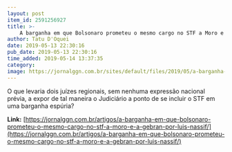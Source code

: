 ```yaml
---
layout: post
item_id: 2591256927
title: >-
    A barganha em que Bolsonaro prometeu o mesmo cargo no STF a Moro e a Gebran, por Luis Nassif
author: Tatu D'Oquei
date: 2019-05-13 22:30:16
pub_date: 2019-05-13 22:30:16
time_added: 2019-05-14 13:37:35
category: 
image: https://jornalggn.com.br/sites/default/files/2019/05/a-barganha-em-que-bolsonaro-prometeu-o-mesmo-cargo-no-stf-a-moro-e-a-gebran-por-luis-nassif-trf4-xadrez.jpg
---
```


O que levaria dois juízes regionais, sem nenhuma expressão nacional prévia, a expor de tal maneira o Judiciário a ponto de se incluir o STF em uma barganha espúria?

**Link:** [https://jornalggn.com.br/artigos/a-barganha-em-que-bolsonaro-prometeu-o-mesmo-cargo-no-stf-a-moro-e-a-gebran-por-luis-nassif/](https://jornalggn.com.br/artigos/a-barganha-em-que-bolsonaro-prometeu-o-mesmo-cargo-no-stf-a-moro-e-a-gebran-por-luis-nassif/)

